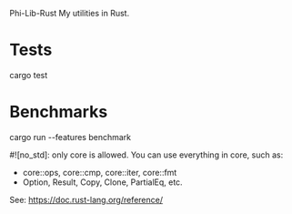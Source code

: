 Phi-Lib-Rust
My utilities in Rust.

# Tests
cargo test

# Benchmarks
cargo run --features benchmark


#![no_std]: only core is allowed.
You can use everything in core, such as:
- core::ops, core::cmp, core::iter, core::fmt
- Option, Result, Copy, Clone, PartialEq, etc.

See: https://doc.rust-lang.org/reference/
